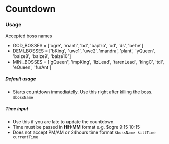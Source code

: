 # Countdown

### Usage
Accepted boss names

- GOD_BOSSES = ['ogre', 'manti', 'bd', 'bapho', 'od', 'ds', 'behe']
- DEMI_BOSSES = ['bKing', 'uwc1', 'uwc2', 'mandra', 'plant', 'yQueen', 'balze8', 'balze9', 'balze10']
- MINI_BOSSES = ['gQueen', 'impKing', 'lizLead', 'tarenLead', 'kingC', 'tdl', 'eQueen', 'furAnt']

##### Default usage

- Starts countdown immediatelly. Use this right after killing the boss.
`$bossName`

##### Time input
- Use this if you are late to update the countdown.
- Time must be passed in **HH:MM** format e.g. $ogre 9:15 10:15
- Does not accept PM/AM or 24hours time format
`$bossName killTime currentTime`

